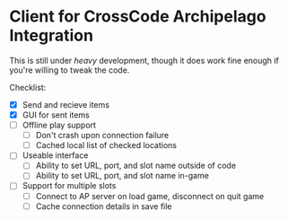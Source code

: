 # Client for CrossCode Archipelago Integration

This is still under *heavy* development, though it does work fine enough if you're willing to tweak the code.

Checklist:

- [x] Send and recieve items
- [x] GUI for sent items
- [ ] Offline play support
  - [ ] Don't crash upon connection failure
  - [ ] Cached local list of checked locations
- [ ] Useable interface
  - [ ] Ability to set URL, port, and slot name outside of code
  - [ ] Ability to set URL, port, and slot name in-game
- [ ] Support for multiple slots
  - [ ] Connect to AP server on load game, disconnect on quit game
  - [ ] Cache connection details in save file
